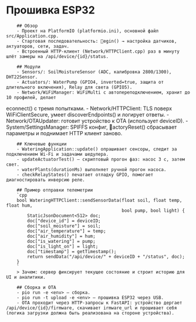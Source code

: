 # Прошивка ESP32

        ## Обзор
        - Проект на PlatformIO (platformio.ini), основной файл src/Application.cpp.
        - Стартовая последовательность: egin() → настройка датчиков, актуаторов, сети, задач.
        - Встроенный HTTP-клиент (Network/HTTPClient.cpp) раз в минуту шлёт замеры на /api/device/{id}/status.

        ## Модули
        - Sensors/: SoilMoistureSensor (ADC, калибровка 2800/1300), DHT22Sensor.
        - Actuators/: WaterPump (GPIO4, inverted=true, защита от длительного включения), Relay для света (GPIO5).
        - Network/WiFiManager: WiFiMulti с автопереподключением, хранит до 10 профилей, делает 
econnect() с тремя попытками.
        - Network/HTTPClient: TLS поверх WiFiClientSecure, умеет discoverEndpoints() и логирует ответы.
        - Network/OTAUpdater: готовит устройство к OTA (использует deviceID).
        - System/SettingsManager: SPIFFS конфиг, actoryReset() сбрасывает параметры и поднимает HTTP клиент заново.

        ## Ключевые функции
        - WateringApplication::update() опрашивает сенсоры, следит за подключением Wi-Fi и задачами шедулера.
        - updateActuatorTest() — скриптовый прогон фаз: насос 3 c, затем свет.
        - waterPlants(durationMs) выполняет ручной прогон насоса.
        - checkRelayStates() печатает отладку GPIO, помогает диагностировать инверсию реле.

        ## Пример отправки телеметрии
        `cpp
        bool WateringHTTPClient::sendSensorData(float soil, float temp, float hum,
                                                bool pump, bool light) {
            StaticJsonDocument<512> doc;
            doc["device_id"] = deviceID;
            doc["soil_moisture"] = soil;
            doc["air_temperature"] = temp;
            doc["air_humidity"] = hum;
            doc["is_watering"] = pump;
            doc["is_light_on"] = light;
            doc["timestamp"] = getTimestamp();
            return sendData("/api/device/" + deviceID + "/status", doc);
        }
        `
        > Зачем: сервер фиксирует текущее состояние и строит историю для UI и аналитики.

        ## Сборка и OTA
        - pio run -e <env> — сборка.
        - pio run -t upload -e <env> — прошивка ESP32 через USB.
        - OTA проходит через HTTP-запросы к FastAPI: устройство дергает /api/device/{id}/firmware, скачивает irmware_url и прошивает себя (логика загрузки должна быть реализована на стороне устройства).
